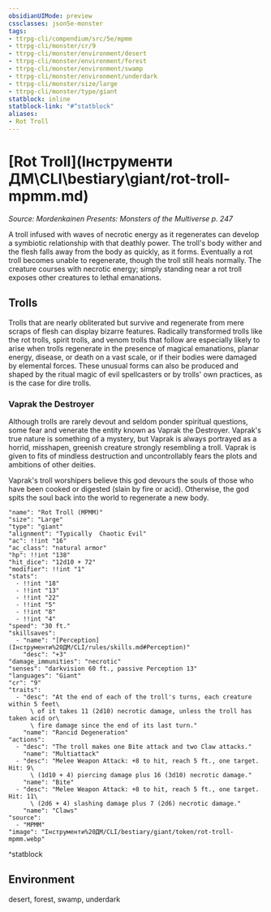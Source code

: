 ```yaml
---
obsidianUIMode: preview
cssclasses: json5e-monster
tags:
- ttrpg-cli/compendium/src/5e/mpmm
- ttrpg-cli/monster/cr/9
- ttrpg-cli/monster/environment/desert
- ttrpg-cli/monster/environment/forest
- ttrpg-cli/monster/environment/swamp
- ttrpg-cli/monster/environment/underdark
- ttrpg-cli/monster/size/large
- ttrpg-cli/monster/type/giant
statblock: inline
statblock-link: "#^statblock"
aliases:
- Rot Troll
---
```

# [Rot Troll](Інструменти ДМ\CLI\bestiary\giant/rot-troll-mpmm.md)
*Source: Mordenkainen Presents: Monsters of the Multiverse p. 247*  

A troll infused with waves of necrotic energy as it regenerates can develop a symbiotic relationship with that deathly power. The troll's body wither and the flesh falls away from the body as quickly, as it forms. Eventually a rot troll becomes unable to regenerate, though the troll still heals normally. The creature courses with necrotic energy; simply standing near a rot troll exposes other creatures to lethal emanations.

## Trolls

Trolls that are nearly obliterated but survive and regenerate from mere scraps of flesh can display bizarre features. Radically transformed trolls like the rot trolls, spirit trolls, and venom trolls that follow are especially likely to arise when trolls regenerate in the presence of magical emanations, planar energy, disease, or death on a vast scale, or if their bodies were damaged by elemental forces. These unusual forms can also be produced and shaped by the ritual magic of evil spellcasters or by trolls' own practices, as is the case for dire trolls.

### Vaprak the Destroyer

Although trolls are rarely devout and seldom ponder spiritual questions, some fear and venerate the entity known as Vaprak the Destroyer. Vaprak's true nature is something of a mystery, but Vaprak is always portrayed as a horrid, misshapen, greenish creature strongly resembling a troll. Vaprak is given to fits of mindless destruction and uncontrollably fears the plots and ambitions of other deities.

Vaprak's troll worshipers believe this god devours the souls of those who have been cooked or digested (slain by fire or acid). Otherwise, the god spits the soul back into the world to regenerate a new body.

```statblock
"name": "Rot Troll (MPMM)"
"size": "Large"
"type": "giant"
"alignment": "Typically  Chaotic Evil"
"ac": !!int "16"
"ac_class": "natural armor"
"hp": !!int "138"
"hit_dice": "12d10 + 72"
"modifier": !!int "1"
"stats":
  - !!int "18"
  - !!int "13"
  - !!int "22"
  - !!int "5"
  - !!int "8"
  - !!int "4"
"speed": "30 ft."
"skillsaves":
  - "name": "[Perception](Інструменти%20ДМ/CLI/rules/skills.md#Perception)"
    "desc": "+3"
"damage_immunities": "necrotic"
"senses": "darkvision 60 ft., passive Perception 13"
"languages": "Giant"
"cr": "9"
"traits":
  - "desc": "At the end of each of the troll's turns, each creature within 5 feet\
      \ of it takes 11 (2d10) necrotic damage, unless the troll has taken acid or\
      \ fire damage since the end of its last turn."
    "name": "Rancid Degeneration"
"actions":
  - "desc": "The troll makes one Bite attack and two Claw attacks."
    "name": "Multiattack"
  - "desc": "Melee Weapon Attack: +8 to hit, reach 5 ft., one target. Hit: 9\
      \ (1d10 + 4) piercing damage plus 16 (3d10) necrotic damage."
    "name": "Bite"
  - "desc": "Melee Weapon Attack: +8 to hit, reach 5 ft., one target. Hit: 11\
      \ (2d6 + 4) slashing damage plus 7 (2d6) necrotic damage."
    "name": "Claws"
"source":
  - "MPMM"
"image": "Інструменти%20ДМ/CLI/bestiary/giant/token/rot-troll-mpmm.webp"
```
^statblock

## Environment

desert, forest, swamp, underdark